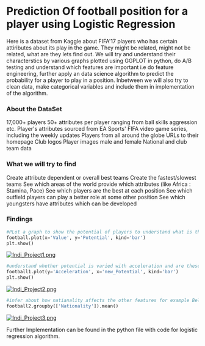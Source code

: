 # Prediction Of football position for a player using Logistic Regression

Here is a dataset from Kaggle about FIFA'17 players who has certain attiributes about its play in the game. They might be related, might not be related, what are they lets find out. We will try and understand their characterstics by various graphs plotted using GGPLOT in python, do A/B testing  and understand which features are important i.e do feature engineering, further apply an data science algorithm to predict the probability for a player to play in a position. Inbetween we will also try to clean data, make categorical variables and include them in implementation of the algorithm.


### About the DataSet
17,000+ players
50+ attributes per player ranging from ball skills aggression etc.
Player's attributes sourced from EA Sports' FIFA video game series, including the weekly updates
Players from all around the globe
URLs to their homepage
Club logos
Player images male and female
National and club team data


### What we will try to find
Create attribute dependent or overall best teams
Create the fastest/slowest teams
See which areas of the world provide which attributes (like Africa : Stamina, Pace)
See which players are the best at each position
See which outfield players can play a better role at some other position
See which youngsters have attributes which can be developed

### Findings
```Python
#PLot a graph to show the potential of players to understand what is the frequency of potential
football.plot(x='Value', y='Potential', kind='bar') 
plt.show()
```

[![Indi_Project1.png](https://s7.postimg.org/dhqkrc7iz/Indi_Project1.png)](https://postimg.org/image/fmaxsf95j/)

```Python
#understand whether potential is varied with acceleration and are these features related
football1.plot(y='Acceleration', x='new_Potential', kind='bar') 
plt.show()
```

[![Indi_Project2.png](https://s7.postimg.org/lah8jday3/Indi_Project2.png)](https://postimg.org/image/m000vqbhj/)

```Python
#infer about how natianality affects the other features for example Belgium players are much better in balance then finishing the goal
football2.groupby(['Nationality']).mean()
```

[![Indi_Project3.png](https://s7.postimg.org/br7jpvd57/Indi_Project3.png)](https://postimg.org/image/wbcdocsw7/)

Further Implementation can be found in the python file with code for logistic regression algorithm.

